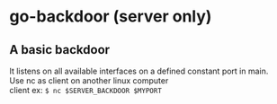 # go-backdoor (server only)
## A basic backdoor

It listens on all available interfaces on a defined constant port in main.<br />
Use nc as client on another linux computer <br /> 
client ex: 
`$ nc $SERVER_BACKDOOR $MYPORT`
